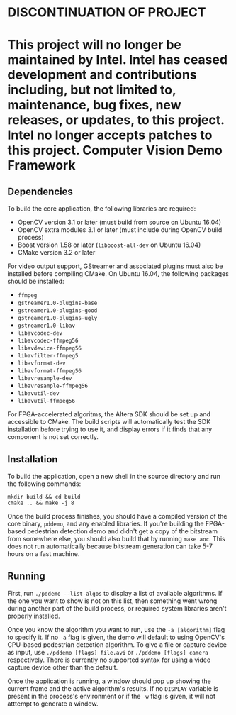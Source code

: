 # DISCONTINUATION OF PROJECT #
This project will no longer be maintained by Intel.
Intel has ceased development and contributions including, but not limited to, maintenance, bug fixes, new releases, or updates, to this project.
Intel no longer accepts patches to this project.
Computer Vision Demo Framework
==============================

Dependencies
------------
To build the core application, the following libraries are required:

* OpenCV version 3.1 or later (must build from source on Ubuntu 16.04)
* OpenCV extra modules 3.1 or later (must include during OpenCV build process)
* Boost version 1.58 or later (`libboost-all-dev` on Ubuntu 16.04)
* CMake version 3.2 or later

For video output support, GStreamer and associated plugins must also be
installed before compiling CMake. On Ubuntu 16.04, the following packages
should be installed:

* `ffmpeg`
* `gstreamer1.0-plugins-base`
* `gstreamer1.0-plugins-good`
* `gstreamer1.0-plugins-ugly`
* `gstreamer1.0-libav`
* `libavcodec-dev`
* `libavcodec-ffmpeg56`
* `libavdevice-ffmpeg56`
* `libavfilter-ffmpeg5`
* `libavformat-dev`
* `libavformat-ffmpeg56`
* `libavresample-dev`
* `libavresample-ffmpeg56`
* `libavutil-dev`
* `libavutil-ffmpeg56`

For FPGA-accelerated algoritms, the Altera SDK should be set up and accessible
to CMake. The build scripts will automatically test the SDK installation before
trying to use it, and display errors if it finds that any component is not set
correctly.

Installation
------------
To build the application, open a new shell in the source directory and run the
following commands:

    mkdir build && cd build
    cmake .. && make -j 8

Once the build process finishes, you should have a compiled version of the core
binary, `pddemo`, and any enabled libraries. If you're building the FPGA-based
pedestrian detection demo and didn't get a copy of the bitstream from somewhere
else, you should also build that by running `make aoc`. This does not run
automatically because bitstream generation can take 5-7 hours on a fast machine.

Running
-------
First, run `./pddemo --list-algos` to display a list of available algorithms. If
the one you want to show is not on this list, then something went wrong during
another part of the build process, or required system libraries aren't properly
installed.

Once you know the algorithm you want to run, use the `-a [algorithm]` flag to
specify it. If no `-a` flag is given, the demo will default to using OpenCV's
CPU-based pedestrian detection algorithm. To give a file or capture device as
input, use `./pddemo [flags] file.avi` or `./pddemo [flags] camera`
respectively. There is currently no supported syntax for using a video capture
device other than the default.

Once the application is running, a window should pop up showing the current
frame and the active algorithm's results. If no `DISPLAY` variable is present in
the process's environment or if the `-w` flag is given, it will not atttempt to
generate a window.
